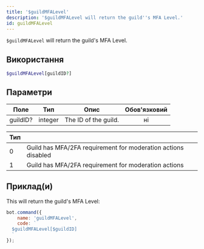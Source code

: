```yaml
---
title: '$guildMFALevel'
description: '$guildMFALevel will return the guild''s MFA Level.'
id: guildMFALevel
---
```


`$guildMFALevel` will return the guild's MFA Level.

## Використання

```php
$guildMFALevel[guildID?]
```

## Параметри

| Поле     | Тип     | Опис                 | Обов'язковий |
| -------- | ------- | -------------------- |:------------:|
| guildID? | integer | The ID of the guild. |      ні      |

| Тип |                                                               |
| --- | ------------------------------------------------------------- |
| 0   | Guild has MFA/2FA requirement for moderation actions disabled |
| 1   | Guild has MFA/2FA requirement for moderation actions          |

## Приклад(и)

This will return the guild's MFA Level:

```javascript
bot.command({
    name: 'guildMFALevel',
    code: `
  $guildMFALevel[$guildID]
  `
});
```
